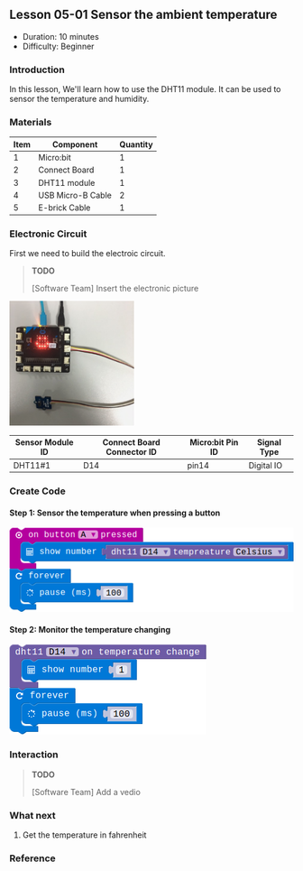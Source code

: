 ## Lesson 05-01 Sensor the ambient temperature

- Duration: 10 minutes
- Difficulty: Beginner

### Introduction

In this lesson, We'll learn how to use the DHT11 module. It can be used to sensor the temperature and humidity.

### Materials

| Item | Component         | Quantity |
| ---- | ----------------- | -------- |
| 1    | Micro:bit         | 1        |
| 2    | Connect Board     | 1        |
| 3    | DHT11 module      | 1        |
| 4    | USB Micro-B Cable | 2        |
| 5    | E-brick Cable     | 1        |

### Electronic Circuit

First we need to build the electroic circuit.

> **TODO**
>
> [Software Team] Insert the electronic picture

![dfsd](./_image/lesson-03-01/electronic_circuit.png)

| Sensor Module ID | Connect Board Connector ID | Micro:bit Pin ID | Signal Type |
| ---------------- | -------------------------- | ---------------- | ----------- |
| DHT11#1          | D14                        | pin14            | Digital IO  |

### Create Code

#### Step 1: Sensor the temperature when pressing a button

 ![dfsd](./_image/lesson-05-01/button-get-temperature.png)

#### Step 2: Monitor the temperature changing

 ![dfsd](./_image/lesson-05-01/dht-event.png)



### Interaction

> **TODO**
>
> [Software Team] Add a vedio

### What next

1. Get the temperature in fahrenheit

### Reference